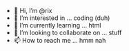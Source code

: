 - 👋 Hi, I’m @rix
- 👀 I’m interested in ... coding (duh)
- 🌱 I’m currently learning ... html
- 💞️ I’m looking to collaborate on ... stuff
- 📫 How to reach me ... hmm nah



